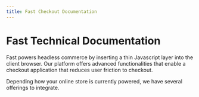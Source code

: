 ```yaml
---
title: Fast Checkout Documentation
---
```


# Fast Technical Documentation

Fast powers headless commerce by inserting a thin Javascript layer into the client browser. Our platform offers advanced functionalities that enable a checkout application that reduces user friction to checkout.

Depending how your online store is currently powered, we have several offerings to integrate.
